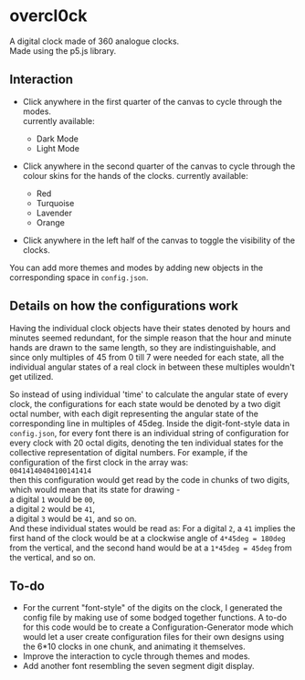 # overcl0ck
A digital clock made of 360 analogue clocks.  
Made using the p5.js library.

## Interaction
* Click anywhere in the first quarter of the canvas to cycle through the modes.  
    currently available:
    * Dark Mode
    * Light Mode

* Click anywhere in the second quarter of the canvas to cycle through the colour skins for the hands of the clocks.
    currently available:
    * Red
    * Turquoise
    * Lavender
    * Orange

* Click anywhere in the left half of the canvas to toggle the visibility of the clocks.  

You can add more themes and modes by adding new objects in the corresponding space in `config.json`.


## Details on how the configurations work
Having the individual clock objects have their states denoted by hours and minutes seemed redundant, for the simple reason that the hour and minute hands are drawn to the same length, so they are indistinguishable, and since only multiples of 45 from 0 till 7 were needed for each state, all the individual angular states of a real clock in between these multiples wouldn't get utilized.  

So instead of using individual 'time' to calculate the angular state of every clock, the configurations for each state would be denoted by a two digit octal number, with each digit representing the angular state of the corresponding line in multiples of 45deg. Inside the digit-font-style data in `config.json`, for every font there is an individual string of configuration for every clock with 20 octal digits, denoting the ten individual states for the collective representation of digital numbers.
For example, if the configuration of the first clock in the array was:  
`00414140404100141414`  
then this configuration would get read by the code in chunks of two digits, which would mean that its state for drawing -  
a digital `1` would be `00`,  
a digital `2` would be `41`,  
a digital `3` would be `41`, and so on.  
And these individual states would be read as:
For a digital `2`, a `41` implies the first hand of the clock would be at a clockwise angle of `4*45deg = 180deg` from the vertical, and the second hand would be at a `1*45deg = 45deg` from the vertical, and so on.

## To-do
* For the current "font-style" of the digits on the clock, I generated the config file by making use of some bodged together functions. A to-do for this code would be to create a Configuration-Generator mode which would let a user create configuration files for their own designs using the 6*10 clocks in one chunk, and animating it themselves.
* Improve the interaction to cycle through themes and modes.
* Add another font resembling the seven segment digit display.